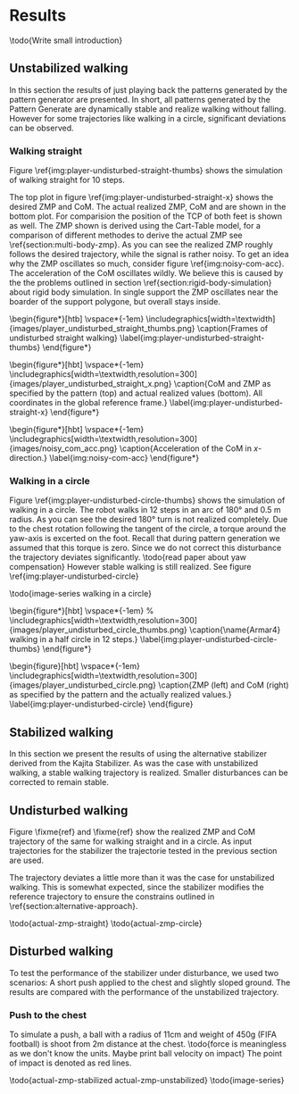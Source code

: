 # Results

\todo{Write small introduction}

## Unstabilized walking

In this section the results of just playing back the patterns generated by the
pattern generator are presented.
In short, all patterns generated by the Pattern Generate are dynamically stable
and realize walking without falling.
However for some trajectories like walking in a circle, significant deviations can be observed.

### Walking straight

Figure \ref{img:player-undisturbed-straight-thumbs} shows the simulation of walking straight for 10 steps.

The top plot in figure \ref{img:player-undisturbed-straight-x} shows the desired ZMP and CoM.
The actual realized ZMP, CoM and are shown in the bottom plot. For comparision the position of
the TCP of both feet is shown as well.
The ZMP shown is derived using the Cart-Table model, for a comparison of different
methodes to derive the actual ZMP see \ref{section:multi-body-zmp}.
As you can see the realized ZMP roughly follows the desired trajectory, while the signal is
rather noisy. To get an idea why the ZMP oscillates so much, consider figure \ref{img:noisy-com-acc}.
The acceleration of the CoM oscillates wildly. We believe this is caused by the 
the problems outlined in section \ref{section:rigid-body-simulation} about rigid body simulation.
In single support the ZMP oscillates near the boarder of the support polygone, but overall stays inside.

\begin{figure*}[htb]
\vspace*{-1em}
\includegraphics[width=\textwidth]{images/player_undisturbed_straight_thumbs.png}
\caption{Frames of undisturbed straight walking}
\label{img:player-undisturbed-straight-thumbs}
\end{figure*}

\begin{figure*}[hbt]
\vspace*{-1em}
\includegraphics[width=\textwidth,resolution=300]{images/player_undisturbed_straight_x.png}
\caption{CoM and ZMP as specified by the pattern (top) and actual realized values (bottom).
All coordinates in the global reference frame.}
\label{img:player-undisturbed-straight-x}
\end{figure*}

\begin{figure*}[hbt]
\vspace*{-1em}
\includegraphics[width=\textwidth,resolution=300]{images/noisy_com_acc.png}
\caption{Acceleration of the CoM in $x$-direction.}
\label{img:noisy-com-acc}
\end{figure*}

### Walking in a circle

Figure \ref{img:player-undisturbed-circle-thumbs} shows the simulation of walking in a circle.
The robot walks in 12 steps in an arc of 180° and 0.5 m radius.
As you can see the desired 180° turn is not realized completely. Due to the
chest rotation following the tangent of the circle, a torque around the yaw-axis is excerted on the foot.
Recall that during pattern generation we assumed that this torque is zero. Since we do not correct this
disturbance the trajectory deviates significantly.
\todo{read paper about yaw compensation}
However stable walking is still realized. See figure \ref{img:player-undisturbed-circle}

\todo{image-series walking in a circle}

\begin{figure*}[hbt]
\vspace*{-1em}
% \includegraphics[width=\textwidth,resolution=300]{images/player_undisturbed_circle_thumbs.png}
\caption{\name{Armar4} walking in a half circle in 12 steps.}
\label{img:player-undisturbed-circle-thumbs}
\end{figure*}

\begin{figure}[hbt]
\vspace*{-1em}
\includegraphics[width=\textwidth,resolution=300]{images/player_undisturbed_circle.png}
\caption{ZMP (left) and CoM (right) as specified by the pattern and the actually realized values.}
\label{img:player-undisturbed-circle}
\end{figure}


## Stabilized walking

In this section we present the results of using the alternative stabilizer derived from the Kajita Stabilizer.
As was the case with unstabilized walking, a stable walking trajectory is realized.
Smaller disturbances can be corrected to remain stable.

## Undisturbed walking

Figure \fixme{ref} and \fixme{ref} show the realized ZMP and CoM trajectory of the same for walking straight and in a circle.
As input trajectories for the stabilizer the trajectorie tested in the previous section are used.

The trajectory deviates a little more than it was the case for unstabilized walking.
This is somewhat expected, since the stabilizer modifies the reference trajectory to ensure
the constrains outlined in \ref{section:alternative-approach}.

\todo{actual-zmp-straight}
\todo{actual-zmp-circle}

## Disturbed walking

To test the performance of the stabilizer under disturbance, we used two
scenarios: A short push applied to the chest and slightly sloped ground.
The results are compared with the performance of the unstabilized trajectory.

### Push to the chest

To simulate a push, a ball with a radius of 11cm and weight of 450g (FIFA football) is shoot from
2m distance at the chest. \todo{force is meaningless as we don't know the units. Maybe print ball velocity on impact}
The point of impact is denoted as red lines.

\todo{actual-zmp-stabilized actual-zmp-unstabilized}
\todo{image-series}

